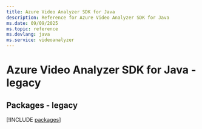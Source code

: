 ```yaml
---
title: Azure Video Analyzer SDK for Java
description: Reference for Azure Video Analyzer SDK for Java
ms.date: 09/09/2025
ms.topic: reference
ms.devlang: java
ms.service: videoanalyzer
---
```

# Azure Video Analyzer SDK for Java - legacy
## Packages - legacy
[!INCLUDE [packages](video-analyzer-index.md)]